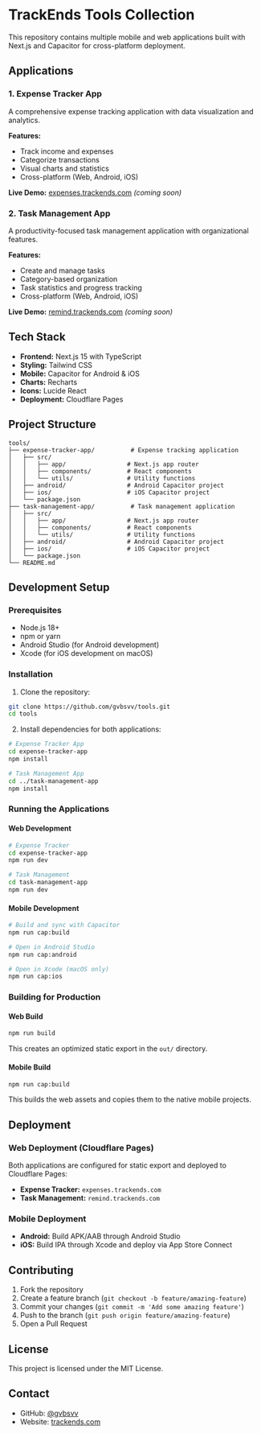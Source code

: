 # TrackEnds Tools Collection

This repository contains multiple mobile and web applications built with Next.js and Capacitor for cross-platform deployment.

## Applications

### 1. Expense Tracker App
A comprehensive expense tracking application with data visualization and analytics.

**Features:**
- Track income and expenses
- Categorize transactions  
- Visual charts and statistics
- Cross-platform (Web, Android, iOS)

**Live Demo:** [expenses.trackends.com](https://expenses.trackends.com) *(coming soon)*

### 2. Task Management App
A productivity-focused task management application with organizational features.

**Features:**
- Create and manage tasks
- Category-based organization
- Task statistics and progress tracking
- Cross-platform (Web, Android, iOS)

**Live Demo:** [remind.trackends.com](https://remind.trackends.com) *(coming soon)*

## Tech Stack

- **Frontend:** Next.js 15 with TypeScript
- **Styling:** Tailwind CSS
- **Mobile:** Capacitor for Android & iOS
- **Charts:** Recharts
- **Icons:** Lucide React
- **Deployment:** Cloudflare Pages

## Project Structure

```
tools/
├── expense-tracker-app/          # Expense tracking application
│   ├── src/
│   │   ├── app/                 # Next.js app router
│   │   ├── components/          # React components
│   │   └── utils/               # Utility functions
│   ├── android/                 # Android Capacitor project
│   ├── ios/                     # iOS Capacitor project
│   └── package.json
├── task-management-app/          # Task management application
│   ├── src/
│   │   ├── app/                 # Next.js app router
│   │   ├── components/          # React components
│   │   └── utils/               # Utility functions
│   ├── android/                 # Android Capacitor project
│   ├── ios/                     # iOS Capacitor project
│   └── package.json
└── README.md
```

## Development Setup

### Prerequisites
- Node.js 18+ 
- npm or yarn
- Android Studio (for Android development)
- Xcode (for iOS development on macOS)

### Installation

1. Clone the repository:
```bash
git clone https://github.com/gvbsvv/tools.git
cd tools
```

2. Install dependencies for both applications:
```bash
# Expense Tracker App
cd expense-tracker-app
npm install

# Task Management App  
cd ../task-management-app
npm install
```

### Running the Applications

#### Web Development
```bash
# Expense Tracker
cd expense-tracker-app
npm run dev

# Task Management
cd task-management-app  
npm run dev
```

#### Mobile Development
```bash
# Build and sync with Capacitor
npm run cap:build

# Open in Android Studio
npm run cap:android

# Open in Xcode (macOS only)
npm run cap:ios
```

### Building for Production

#### Web Build
```bash
npm run build
```
This creates an optimized static export in the `out/` directory.

#### Mobile Build
```bash
npm run cap:build
```
This builds the web assets and copies them to the native mobile projects.

## Deployment

### Web Deployment (Cloudflare Pages)
Both applications are configured for static export and deployed to Cloudflare Pages:

- **Expense Tracker:** `expenses.trackends.com`
- **Task Management:** `remind.trackends.com`

### Mobile Deployment
- **Android:** Build APK/AAB through Android Studio
- **iOS:** Build IPA through Xcode and deploy via App Store Connect

## Contributing

1. Fork the repository
2. Create a feature branch (`git checkout -b feature/amazing-feature`)
3. Commit your changes (`git commit -m 'Add some amazing feature'`)
4. Push to the branch (`git push origin feature/amazing-feature`)
5. Open a Pull Request

## License

This project is licensed under the MIT License.

## Contact

- GitHub: [@gvbsvv](https://github.com/gvbsvv)
- Website: [trackends.com](https://trackends.com)
